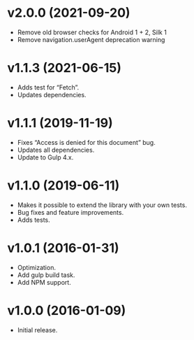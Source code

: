 # v2.0.0 (2021-09-20)

- Remove old browser checks for Android 1 + 2, Silk 1
- Remove navigation.userAgent deprecation warning

# v1.1.3 (2021-06-15)

- Adds test for “Fetch”.
- Updates dependencies.

# v1.1.1 (2019-11-19)

- Fixes “Access is denied for this document” bug.
- Updates all dependencies.
- Update to Gulp 4.x.

# v1.1.0 (2019-06-11)

- Makes it possible to extend the library with your own tests.
- Bug fixes and feature improvements.
- Adds tests.

# v1.0.1 (2016-01-31)

- Optimization.
- Add gulp build task.
- Add NPM support.

# v1.0.0 (2016-01-09)

- Initial release.
